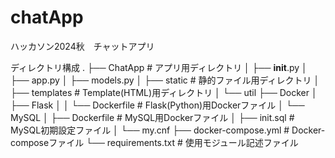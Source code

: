 # chatApp
ハッカソン2024秋　チャットアプリ


ディレクトリ構成
.
├── ChatApp              # アプリ用ディレクトリ
│   ├── __init__.py
│   ├── app.py
│   ├── models.py
│   ├── static          # 静的ファイル用ディレクトリ
│   ├── templates       # Template(HTML)用ディレクトリ
│   └── util
├── Docker
│   ├── Flask
│   │   └── Dockerfile # Flask(Python)用Dockerファイル
│   └── MySQL
│       ├── Dockerfile  # MySQL用Dockerファイル
│       ├── init.sql    # MySQL初期設定ファイル
│       └── my.cnf
├── docker-compose.yml   # Docker-composeファイル
└── requirements.txt     # 使用モジュール記述ファイル